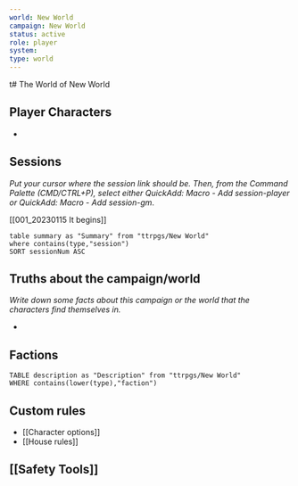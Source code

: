 ```yaml
---
world: New World
campaign: New World
status: active
role: player
system:
type: world
---
```

t# The World of New World

## Player Characters

-

## Sessions

*Put your cursor where the session link should be. Then, from the Command Palette (CMD/CTRL+P), select either QuickAdd: Macro - Add session-player or QuickAdd: Macro - Add session-gm*.

[[001_20230115 It begins]]




```dataview
table summary as "Summary" from "ttrpgs/New World"
where contains(type,"session")
SORT sessionNum ASC
```



## Truths about the campaign/world

*Write down some facts about this campaign or the world that the characters find themselves in.*

- 


## Factions

```dataview
TABLE description as "Description" from "ttrpgs/New World"
WHERE contains(lower(type),"faction")
```

## Custom rules

- [[Character options]]
- [[House rules]]

## [[Safety Tools]]